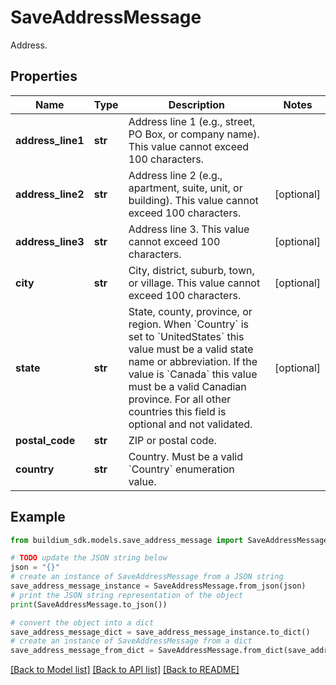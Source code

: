 # SaveAddressMessage

Address.

## Properties

Name | Type | Description | Notes
------------ | ------------- | ------------- | -------------
**address_line1** | **str** | Address line 1 (e.g., street, PO Box, or company name). This value cannot exceed 100 characters. | 
**address_line2** | **str** | Address line 2 (e.g., apartment, suite, unit, or building). This value cannot exceed 100 characters. | [optional] 
**address_line3** | **str** | Address line 3.  This value cannot exceed 100 characters. | [optional] 
**city** | **str** | City, district, suburb, town, or village. This value cannot exceed 100 characters. | [optional] 
**state** | **str** | State, county, province, or region. When &#x60;Country&#x60; is set to &#x60;UnitedStates&#x60; this value must be a valid state name or abbreviation. If the value is &#x60;Canada&#x60; this value must be a valid Canadian province. For all other countries this field is optional and not validated. | [optional] 
**postal_code** | **str** | ZIP or postal code. | 
**country** | **str** | Country. Must be a valid &#x60;Country&#x60; enumeration value. | 

## Example

```python
from buildium_sdk.models.save_address_message import SaveAddressMessage

# TODO update the JSON string below
json = "{}"
# create an instance of SaveAddressMessage from a JSON string
save_address_message_instance = SaveAddressMessage.from_json(json)
# print the JSON string representation of the object
print(SaveAddressMessage.to_json())

# convert the object into a dict
save_address_message_dict = save_address_message_instance.to_dict()
# create an instance of SaveAddressMessage from a dict
save_address_message_from_dict = SaveAddressMessage.from_dict(save_address_message_dict)
```
[[Back to Model list]](../README.md#documentation-for-models) [[Back to API list]](../README.md#documentation-for-api-endpoints) [[Back to README]](../README.md)



